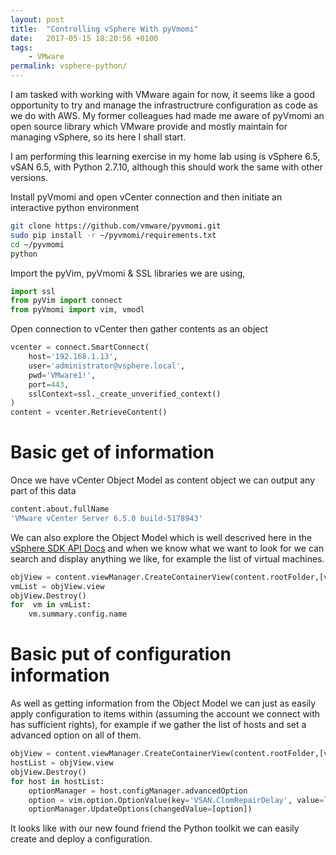 ```yaml
---
layout: post
title:  "Controlling vSphere With pyVmomi"
date:   2017-05-15 18:20:56 +0100
tags:
    - VMware
permalink: vsphere-python/
---
```

I am tasked with working with VMware again for now, it seems like a good opportunity to try and manage the infrastructrure configuration as code as we do with AWS. My former colleagues had made me aware of pyVmomi an open source library which VMware provide and mostly maintain for managing vSphere, so its here I shall start.

I am performing this learning exercise in my home lab  using is vSphere 6.5, vSAN 6.5, with Python 2.7.10, although this should work the same with other versions.

Install pyVmomi and open vCenter connection and then initiate an interactive python environment

```bash
git clone https://github.com/vmware/pyvmomi.git
sudo pip install -r ~/pyvmomi/requirements.txt
cd ~/pyvmomi
python
```

Import the pyVim, pyVmomi & SSL libraries we are using,

```python
import ssl
from pyVim import connect
from pyVmomi import vim, vmodl
```

Open connection to vCenter then gather contents as an object

```python
vcenter = connect.SmartConnect(
    host='192.168.1.13',
    user='administrator@vsphere.local',
    pwd='VMware1!',
    port=443,
    sslContext=ssl._create_unverified_context()
)
content = vcenter.RetrieveContent()
```

# Basic get of information

Once we have vCenter Object Model as content object we can output any part of this data

```bash
content.about.fullName
'VMware vCenter Server 6.5.0 build-5178943'
```

We can also explore the Object Model which is well descrived here in the [vSphere SDK API Docs](http://pubs.vmware.com/vsphere-65/topic/com.vmware.wssdk.apiref.doc/right-pane.html) and when we know what we want to look for we can search and display anything we like, for example the list of virtual machines.

```python
objView = content.viewManager.CreateContainerView(content.rootFolder,[vim.VirtualMachine],True)
vmList = objView.view
objView.Destroy()
for  vm in vmList:
    vm.summary.config.name
```

# Basic put of configuration information

As well as getting information from the Object Model we can just as easily apply configuration to items within (assuming the account we connect with has sufficient rights),  for example if we gather the list of hosts and set a advanced option on all of them.

```python
objView = content.viewManager.CreateContainerView(content.rootFolder,[vim.HostSystem],True)
hostList = objView.view
objView.Destroy()
for host in hostList:
    optionManager = host.configManager.advancedOption
    option = vim.option.OptionValue(key='VSAN.ClomRepairDelay', value=long(120))
    optionManager.UpdateOptions(changedValue=[option])
```

It looks like with our new found friend the Python toolkit we can easily create and deploy a configuration.